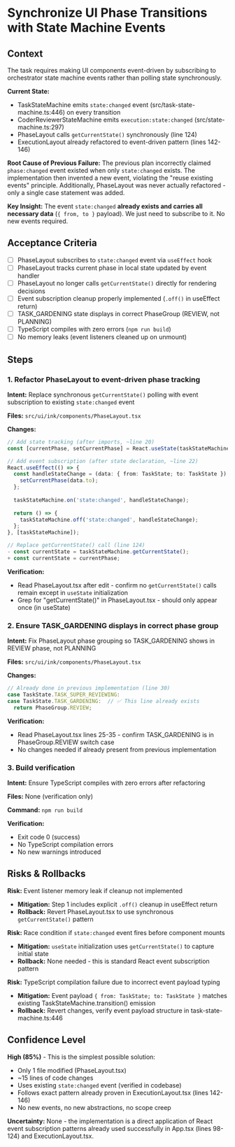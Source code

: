 # Synchronize UI Phase Transitions with State Machine Events

## Context

The task requires making UI components event-driven by subscribing to orchestrator state machine events rather than polling state synchronously. 

**Current State:**
- TaskStateMachine emits `state:changed` event (src/task-state-machine.ts:446) on every transition
- CoderReviewerStateMachine emits `execution:state:changed` (src/state-machine.ts:297) 
- PhaseLayout calls `getCurrentState()` synchronously (line 124)
- ExecutionLayout already refactored to event-driven pattern (lines 142-146)

**Root Cause of Previous Failure:**
The previous plan incorrectly claimed `phase:changed` event existed when only `state:changed` exists. The implementation then invented a new event, violating the "reuse existing events" principle. Additionally, PhaseLayout was never actually refactored - only a single case statement was added.

**Key Insight:**
The event `state:changed` **already exists and carries all necessary data** (`{ from, to }` payload). We just need to subscribe to it. No new events required.

## Acceptance Criteria

- [ ] PhaseLayout subscribes to `state:changed` event via `useEffect` hook
- [ ] PhaseLayout tracks current phase in local state updated by event handler
- [ ] PhaseLayout no longer calls `getCurrentState()` directly for rendering decisions
- [ ] Event subscription cleanup properly implemented (`.off()` in useEffect return)
- [ ] TASK_GARDENING state displays in correct PhaseGroup (REVIEW, not PLANNING)
- [ ] TypeScript compiles with zero errors (`npm run build`)
- [ ] No memory leaks (event listeners cleaned up on unmount)

## Steps

### 1. Refactor PhaseLayout to event-driven phase tracking

**Intent:** Replace synchronous `getCurrentState()` polling with event subscription to existing `state:changed` event

**Files:** `src/ui/ink/components/PhaseLayout.tsx`

**Changes:**
```typescript
// Add state tracking (after imports, ~line 20)
const [currentPhase, setCurrentPhase] = React.useState(taskStateMachine.getCurrentState());

// Add event subscription (after state declaration, ~line 22)
React.useEffect(() => {
  const handleStateChange = (data: { from: TaskState; to: TaskState }) => {
    setCurrentPhase(data.to);
  };
  
  taskStateMachine.on('state:changed', handleStateChange);
  
  return () => {
    taskStateMachine.off('state:changed', handleStateChange);
  };
}, [taskStateMachine]);

// Replace getCurrentState() call (line 124)
- const currentState = taskStateMachine.getCurrentState();
+ const currentState = currentPhase;
```

**Verification:**
- Read PhaseLayout.tsx after edit - confirm no `getCurrentState()` calls remain except in `useState` initialization
- Grep for "getCurrentState()" in PhaseLayout.tsx - should only appear once (in useState)

### 2. Ensure TASK_GARDENING displays in correct phase group

**Intent:** Fix PhaseLayout phase grouping so TASK_GARDENING shows in REVIEW phase, not PLANNING

**Files:** `src/ui/ink/components/PhaseLayout.tsx`

**Changes:**
```typescript
// Already done in previous implementation (line 30)
case TaskState.TASK_SUPER_REVIEWING:
case TaskState.TASK_GARDENING:  // ✅ This line already exists
  return PhaseGroup.REVIEW;
```

**Verification:**
- Read PhaseLayout.tsx lines 25-35 - confirm TASK_GARDENING is in PhaseGroup.REVIEW switch case
- No changes needed if already present from previous implementation

### 3. Build verification

**Intent:** Ensure TypeScript compiles with zero errors after refactoring

**Files:** None (verification only)

**Command:** `npm run build`

**Verification:**
- Exit code 0 (success)
- No TypeScript compilation errors
- No new warnings introduced

## Risks & Rollbacks

**Risk:** Event listener memory leak if cleanup not implemented
- **Mitigation:** Step 1 includes explicit `.off()` cleanup in useEffect return
- **Rollback:** Revert PhaseLayout.tsx to use synchronous `getCurrentState()` pattern

**Risk:** Race condition if `state:changed` event fires before component mounts
- **Mitigation:** `useState` initialization uses `getCurrentState()` to capture initial state
- **Rollback:** None needed - this is standard React event subscription pattern

**Risk:** TypeScript compilation failure due to incorrect event payload typing
- **Mitigation:** Event payload `{ from: TaskState; to: TaskState }` matches existing TaskStateMachine.transition() emission
- **Rollback:** Revert changes, verify event payload structure in task-state-machine.ts:446

## Confidence Level

**High (85%)** - This is the simplest possible solution:
- Only 1 file modified (PhaseLayout.tsx)
- ~15 lines of code changes
- Uses existing `state:changed` event (verified in codebase)
- Follows exact pattern already proven in ExecutionLayout.tsx (lines 142-146)
- No new events, no new abstractions, no scope creep

**Uncertainty:** None - the implementation is a direct application of React event subscription patterns already used successfully in App.tsx (lines 98-124) and ExecutionLayout.tsx.
